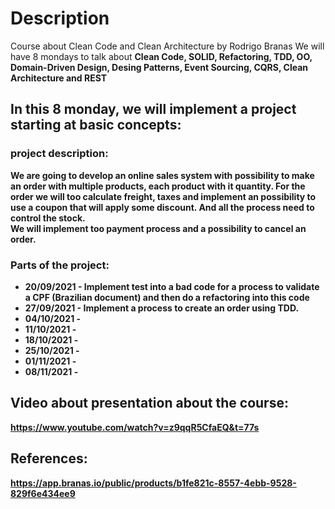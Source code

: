 # Description
Course about Clean Code and Clean Architecture by Rodrigo Branas
We will have 8 mondays to talk about <b>Clean Code, SOLID, Refactoring, TDD, OO, Domain-Driven Design, Desing Patterns, Event Sourcing, CQRS, Clean Architecture and REST<b>

## In this 8 monday, we will implement a project starting at basic concepts:
### project description:
We are going to develop an online sales system with possibility to make an order with multiple products, each product with it quantity. For the order we will too calculate freight, taxes and implement an possibility to use a coupon that will apply some discount. And all the process need to control the stock.  
We will implement too payment process and a possibility to cancel an order.  
### Parts of the project:
* 20/09/2021 - Implement test into a bad code for a process to validate a CPF (Brazilian document) and then do a refactoring into this code
* 27/09/2021 - Implement a process to create an order using TDD.
* 04/10/2021 - 
* 11/10/2021 - 
* 18/10/2021 - 
* 25/10/2021 - 
* 01/11/2021 - 
* 08/11/2021 - 

## Video about presentation about the course:
https://www.youtube.com/watch?v=z9qqR5CfaEQ&t=77s

## References:
https://app.branas.io/public/products/b1fe821c-8557-4ebb-9528-829f6e434ee9
